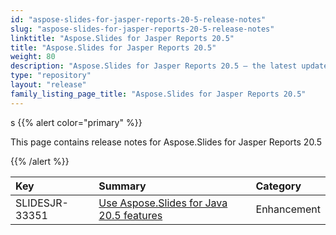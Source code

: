 ```yaml
---
id: "aspose-slides-for-jasper-reports-20-5-release-notes"
slug: "aspose-slides-for-jasper-reports-20-5-release-notes"
linktitle: "Aspose.Slides for Jasper Reports 20.5"
title: "Aspose.Slides for Jasper Reports 20.5"
weight: 80
description: "Aspose.Slides for Jasper Reports 20.5 – the latest updates and fixes."
type: "repository"
layout: "release"
family_listing_page_title: "Aspose.Slides for Jasper Reports 20.5"
---
```

s
{{% alert color="primary" %}} 

This page contains release notes for Aspose.Slides for Jasper Reports 20.5

{{% /alert %}} 

|**Key**|**Summary**|**Category**|
| :- | :- | :- |
|SLIDESJR-33351|[Use Aspose.Slides for Java 20.5 features](/slides/java/release-notes/2020/aspose-slides-for-java-20-5-release-notes/)|Enhancement|

